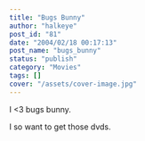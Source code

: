```yaml
---
title: "Bugs Bunny"
author: "halkeye"
post_id: "81"
date: "2004/02/18 00:17:13"
post_name: "bugs_bunny"
status: "publish"
category: "Movies"
tags: []
cover: "/assets/cover-image.jpg"
---
```


I <3 bugs bunny.

I so want to get those dvds.